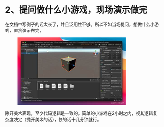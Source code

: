 # 2、提问做什么小游戏，现场演示做完

在文档中写例子的话太长了，并且泛用性不够。所以不如当场提问，想做什么小游戏，直接演示做完。

<figure><img src="../.gitbook/assets/OIP-C.jpeg" alt="" width="356"><figcaption></figcaption></figure>

除开美术表现，至少代码逻辑是一致的。简单的小游戏在2小时之内，视其逻辑复杂度决定（抛开美术的话），快的话十几分钟就行。

